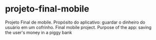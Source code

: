 # projeto-final-mobile


<pt-br>
  Projeto Final de mobile. Propósito do aplicativo: guardar o dinheiro do usuário em um cofrinho.
</pt-br>

<en-us>
  Final mobile project. Purpose of the app: saving the user's money in a piggy bank
</en-us>  
 
